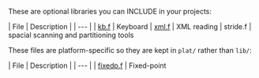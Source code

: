 These are optional libraries you can INCLUDE in your projects:

| File | Description |
| --- |
| [kb.f](kb.md) | Keyboard
| [xml.f](xml.md) | XML reading
| stride.f | spacial scanning and partitioning tools

These files are platform-specific so they are kept in `plat/` rather than `lib/`:

| File | Description |
| --- |
| [fixedp.f](fixedp.md) | Fixed-point